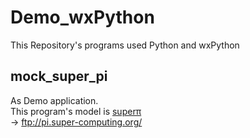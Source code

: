 # Demo_wxPython
This Repository's programs used Python and wxPython

## mock_super_pi
As Demo application.  
This program's model is [superπ](http://ja.wikipedia.org/wiki/スーパーπ)  
→ ftp://pi.super-computing.org/
